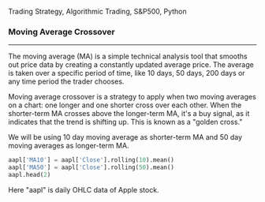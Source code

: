 Trading Strategy, Algorithmic Trading, S&P500, Python


### Moving Average Crossover
-------------------------------------------------


The moving average (MA) is a simple technical analysis tool that smooths out price data by creating a constantly updated average price. The average is taken over a specific period of time, like 10 days, 50 days, 200 days or any time period the trader chooses.

Moving average crossover is a strategy to apply when two moving averages on a chart: one longer and one shorter cross over each other. When the shorter-term MA crosses above the longer-term MA, it's a buy signal, as it indicates that the trend is shifting up. This is known as a "golden cross."

We will be using 10 day moving average as shorter-term MA and 50 day moving averages as longer-term MA. 

```python
aapl['MA10'] = aapl['Close'].rolling(10).mean()
aapl['MA50'] = aapl['Close'].rolling(50).mean()
aapl.head(2)
```

Here "aapl" is daily OHLC data of Apple stock.  

